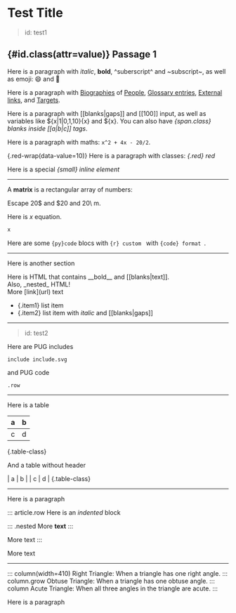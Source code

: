 # Test Title
> id: test1

## {#id.class(attr=value)} Passage 1 

Here is a paragraph with _italic_, __bold__, ^suberscript^ and ~subscript~,
as well as emoji: :smile: and :penguin:

Here is a paragraph with [Biographies](bio:gauss) of [People](bio:euler),
[Glossary entries](gloss:polygon), [External links](https://mathigon.org), and
[Targets](->#id_.class).

Here is a paragraph with [[blanks|gaps]] and [[100]] input, as well as
variables like ${x|1|0,1,10}{x} and ${x}. You can also have _{span.class} blanks
inside [[a|b|c]] tags_.

Here is a paragraph with maths: `x^2 + 4x - 20/2`.

{.red-wrap(data-value=10)} Here is a paragraph with classes: _{.red} red_

Here is a special _{small} inline element_

---

A **matrix** is a rectangular array of numbers: 

Escape 20\$ and \$20 and 20\ m.

Here is $x$ equation.

``` latex
x
```

Here are some `{py}code` blocs with `{r} custom `  with `{code} format `.

---

Here is another section

<div class="row">
  Here is HTML that contains __bold__ and [[blanks|text]].
  <div>Also, _nested_ HTML!</div>
</div>
<div>More [link](url) text</div>

* {.item1} list item 
* {.item2} list item with _italic_ and [[blanks|gaps]]

---
> id: test2

Here are PUG includes

    include include.svg

and PUG code

    .row

---

Here is a table

| a | b |
| - | - |
| c | d |
{.table-class}

And a table without header

| a | b |
| c | d |
{.table-class}

---

Here is a paragraph

::: article.row
Here is an _indented_ block

::: .nested
More __text__
:::

More text
:::

More text 

---

::: column(width=410)
Right Triangle: When a triangle has one right angle.
::: column.grow
Obtuse Triangle: When a triangle has one obtuse angle.
::: column
Acute Triangle: When all three angles in the triangle are acute.
:::

Here is a paragraph
